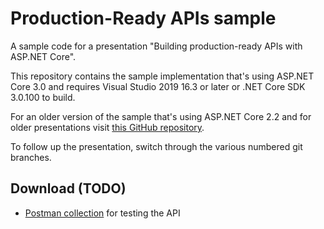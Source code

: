 # Production-Ready APIs sample

A sample code for a presentation "Building production-ready APIs with ASP.NET Core".

This repository contains the sample implementation that's using ASP.NET Core 3.0 and requires Visual Studio 2019 16.3 or later or .NET Core SDK 3.0.100 to build. 

For an older version of the sample that's using ASP.NET Core 2.2 and for older presentations visit [this GitHub repository](https://github.com/miroslavpopovic/production-ready-apis-sample-2.2).

To follow up the presentation, switch through the various numbered git branches.

## Download (TODO)

- [Postman collection](board-games-api-postman-collection.json) for testing the API
